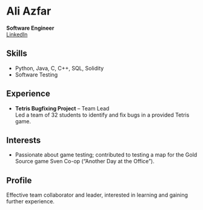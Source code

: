 # Ali Azfar

**Software Engineer**  
[LinkedIn](https://www.linkedin.com/in/ali-azfar-aer101/)

## Skills
- Python, Java, C, C++, SQL, Solidity
- Software Testing

## Experience
- **Tetris Bugfixing Project** – Team Lead  
  Led a team of 32 students to identify and fix bugs in a provided Tetris game.

## Interests
- Passionate about game testing; contributed to testing a map for the Gold Source game Sven Co-op (“Another Day at the Office”).

## Profile
Effective team collaborator and leader, interested in learning and gaining further experience.
